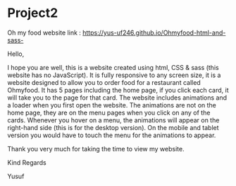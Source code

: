 # Project2
Oh my food
website link : https://yus-uf246.github.io/Ohmyfood-html-and-sass-

Hello,

I hope you are well, this is a website created using html, CSS & sass (this website has no JavaScript). It is fully responsive to any screen size, it is a website designed to allow you to order food for a restaurant called Ohmyfood. It has 5 pages including the home page, if you click each card, it will take you to the page for that card. The website includes animations and a loader when you first open the website. The animations are not on the home page, they are on the menu pages when you click on any of the cards. Whenever you hover on a menu, the animations will appear on the right-hand side (this is for the desktop version). On the mobile and tablet version you would have to touch the menu for the animations to appear. 

Thank you very much for taking the time to view my website.

Kind Regards 

Yusuf


